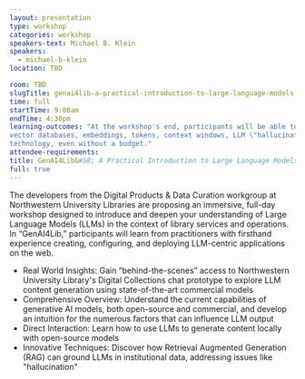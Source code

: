 ```yaml
---
layout: presentation
type: workshop
categories: workshop
speakers-text: Michael B. Klein
speakers:
  - michael-b-klein
location: TBD

room: TBD
slugTitle: genai4lib-a-practical-introduction-to-large-language-models
time: full
startTime: 9:00am
endTime: 4:30pm
learning-outcomes: "At the workshop's end, participants will be able to answer questions about LLMs, multimodal models,
vector databases, embeddings, tokens, context windows, LLM \"hallucinations,\" and how to use this
technology, even without a budget."
attendee-requirements:
title: GenAI4Lib&#58; A Practical Introduction to Large Language Models
full: true
---
```

The developers from the Digital Products & Data Curation workgroup at Northwestern University Libraries are proposing an immersive, full-day workshop designed to introduce and deepen your understanding of Large Language Models (LLMs) in the context of library services and operations. In “GenAI4Lib,” participants will learn from practitioners with firsthand experience creating, configuring, and deploying LLM-centric applications on the web.

- Real World Insights: Gain “behind-the-scenes” access to Northwestern University Library's
Digital Collections chat prototype to explore LLM content generation using state-of-the-art
commercial models
- Comprehensive Overview: Understand the current capabilities of generative AI models,
both open-source and commercial, and develop an intuition for the numerous factors that
can influence LLM output
- Direct Interaction: Learn how to use LLMs to generate content locally with open-source
models
- Innovative Techniques: Discover how Retrieval Augmented Generation (RAG) can ground
LLMs in institutional data, addressing issues like "hallucination"
